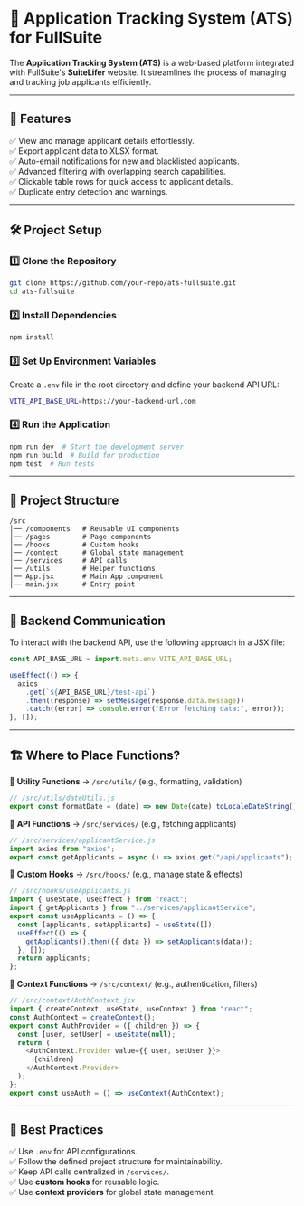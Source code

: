 # 🚀 Application Tracking System (ATS) for FullSuite

The **Application Tracking System (ATS)** is a web-based platform integrated with FullSuite's **SuiteLifer** website. It streamlines the process of managing and tracking job applicants efficiently.

---

## 📌 Features

✅ View and manage applicant details effortlessly.  
✅ Export applicant data to XLSX format.  
✅ Auto-email notifications for new and blacklisted applicants.  
✅ Advanced filtering with overlapping search capabilities.  
✅ Clickable table rows for quick access to applicant details.  
✅ Duplicate entry detection and warnings.  

---

## 🛠️ Project Setup

### 1️⃣ Clone the Repository
```sh
git clone https://github.com/your-repo/ats-fullsuite.git
cd ats-fullsuite
```

### 2️⃣ Install Dependencies
```sh
npm install
```

### 3️⃣ Set Up Environment Variables
Create a `.env` file in the root directory and define your backend API URL:
```sh
VITE_API_BASE_URL=https://your-backend-url.com
```

### 4️⃣ Run the Application
```sh
npm run dev  # Start the development server
npm run build  # Build for production
npm test  # Run tests
```

---

## 📂 Project Structure

```
/src
│── /components   # Reusable UI components
│── /pages        # Page components
│── /hooks        # Custom hooks
│── /context      # Global state management
│── /services     # API calls
│── /utils        # Helper functions
│── App.jsx       # Main App component
│── main.jsx      # Entry point
```

---

## 🔄 Backend Communication

To interact with the backend API, use the following approach in a JSX file:

```jsx
const API_BASE_URL = import.meta.env.VITE_API_BASE_URL;

useEffect(() => {
  axios
    .get(`${API_BASE_URL}/test-api`)
    .then((response) => setMessage(response.data.message))
    .catch((error) => console.error("Error fetching data:", error));
}, []);
```

---

## 🏗️ Where to Place Functions?

📌 **Utility Functions** → `/src/utils/` (e.g., formatting, validation)
```js
// /src/utils/dateUtils.js
export const formatDate = (date) => new Date(date).toLocaleDateString();
```

📌 **API Functions** → `/src/services/` (e.g., fetching applicants)
```js
// /src/services/applicantService.js
import axios from "axios";
export const getApplicants = async () => axios.get("/api/applicants");
```

📌 **Custom Hooks** → `/src/hooks/` (e.g., manage state & effects)
```js
// /src/hooks/useApplicants.js
import { useState, useEffect } from "react";
import { getApplicants } from "../services/applicantService";
export const useApplicants = () => {
  const [applicants, setApplicants] = useState([]);
  useEffect(() => {
    getApplicants().then(({ data }) => setApplicants(data));
  }, []);
  return applicants;
};
```

📌 **Context Functions** → `/src/context/` (e.g., authentication, filters)
```js
// /src/context/AuthContext.jsx
import { createContext, useState, useContext } from "react";
const AuthContext = createContext();
export const AuthProvider = ({ children }) => {
  const [user, setUser] = useState(null);
  return (
    <AuthContext.Provider value={{ user, setUser }}>
      {children}
    </AuthContext.Provider>
  );
};
export const useAuth = () => useContext(AuthContext);
```

---

## 🎯 Best Practices

✅ Use `.env` for API configurations.  
✅ Follow the defined project structure for maintainability.  
✅ Keep API calls centralized in `/services/`.  
✅ Use **custom hooks** for reusable logic.  
✅ Use **context providers** for global state management.  
